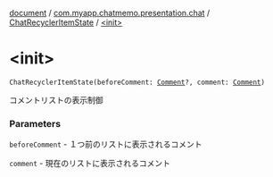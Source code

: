 [document](../../index.md) / [com.myapp.chatmemo.presentation.chat](../index.md) / [ChatRecyclerItemState](index.md) / [&lt;init&gt;](./-init-.md)

# &lt;init&gt;

`ChatRecyclerItemState(beforeComment: `[`Comment`](../../com.myapp.chatmemo.domain.model.value/-comment/index.md)`?, comment: `[`Comment`](../../com.myapp.chatmemo.domain.model.value/-comment/index.md)`)`

コメントリストの表示制御

### Parameters

`beforeComment` - １つ前のリストに表示されるコメント

`comment` - 現在のリストに表示されるコメント